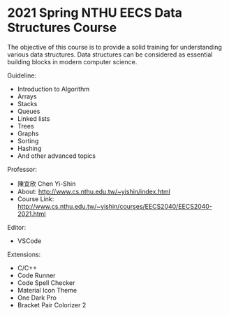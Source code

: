 # 2021 Spring NTHU EECS Data Structures Course

The objective of this course is to provide a solid training for understanding various data structures. Data structures can be considered as essential building blocks in modern computer science. 

Guideline:
- Introduction to Algorithm
- Arrays
- Stacks
- Queues
- Linked lists
- Trees
- Graphs
- Sorting
- Hashing
- And other advanced topics

Professor:
- 陳宜欣 Chen Yi-Shin
- About: http://www.cs.nthu.edu.tw/~yishin/index.html
- Course Link: http://www.cs.nthu.edu.tw/~yishin/courses/EECS2040/EECS2040-2021.html

Editor:
- VSCode

Extensions:
- C/C++
- Code Runner
- Code Spell Checker
- Material Icon Theme
- One Dark Pro
- Bracket Pair Colorizer 2
